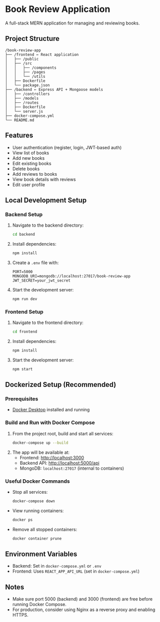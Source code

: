 # Book Review Application

A full-stack MERN application for managing and reviewing books.

## Project Structure

```
/book-review-app
├── /frontend ← React application
│   ├── /public
│   ├── /src
│   │   ├── /components
│   │   ├── /pages
│   │   └── /utils
│   ├── Dockerfile
│   └── package.json
├── /backend ← Express API + Mongoose models
│   ├── /controllers
│   ├── /models
│   ├── /routes
│   ├── Dockerfile
│   └── server.js
├── docker-compose.yml
└── README.md
```

## Features
- User authentication (register, login, JWT-based auth)
- View list of books
- Add new books
- Edit existing books
- Delete books
- Add reviews to books
- View book details with reviews
- Edit user profile

## Local Development Setup

### Backend Setup
1. Navigate to the backend directory:
   ```bash
   cd backend
   ```
2. Install dependencies:
   ```bash
   npm install
   ```
3. Create a `.env` file with:
   ```env
   PORT=5000
   MONGODB_URI=mongodb://localhost:27017/book-review-app
   JWT_SECRET=your_jwt_secret
   ```
4. Start the development server:
   ```bash
   npm run dev
   ```

### Frontend Setup
1. Navigate to the frontend directory:
   ```bash
   cd frontend
   ```
2. Install dependencies:
   ```bash
   npm install
   ```
3. Start the development server:
   ```bash
   npm start
   ```

## Dockerized Setup (Recommended)

### Prerequisites
- [Docker Desktop](https://www.docker.com/products/docker-desktop/) installed and running

### Build and Run with Docker Compose
1. From the project root, build and start all services:
   ```bash
   docker-compose up --build
   ```
2. The app will be available at:
   - Frontend: [http://localhost:3000](http://localhost:3000)
   - Backend API: [http://localhost:5000/api](http://localhost:5000/api)
   - MongoDB: `localhost:27017` (internal to containers)

### Useful Docker Commands
- Stop all services:
  ```bash
  docker-compose down
  ```
- View running containers:
  ```bash
  docker ps
  ```
- Remove all stopped containers:
  ```bash
  docker container prune
  ```

## Environment Variables
- Backend: Set in `docker-compose.yml` or `.env`
- Frontend: Uses `REACT_APP_API_URL` (set in `docker-compose.yml`)

## Notes
- Make sure port 5000 (backend) and 3000 (frontend) are free before running Docker Compose.
- For production, consider using Nginx as a reverse proxy and enabling HTTPS. 